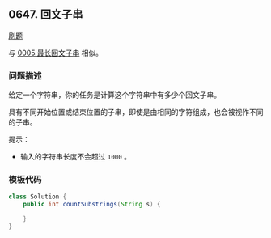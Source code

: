 <script src="https://cdn.bootcss.com/mathjax/2.7.7/MathJax.js?config=TeX-AMS-MML_HTMLorMML"></script>

## 0647. 回文子串

[刷题](qu0647/solu/Solution.java)

与 [0005.最长回文子串](0005.最长回文子串.md) 相似。

### 问题描述

给定一个字符串，你的任务是计算这个字符串中有多少个回文子串。

具有不同开始位置或结束位置的子串，即使是由相同的字符组成，也会被视作不同的子串。

提示：

* 输入的字符串长度不会超过 `1000` 。

### 模板代码

``` java
class Solution {
    public int countSubstrings(String s) {

    }
}
```

